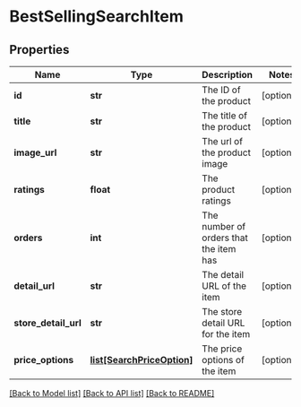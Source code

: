 # BestSellingSearchItem

## Properties
Name | Type | Description | Notes
------------ | ------------- | ------------- | -------------
**id** | **str** | The ID of the product  | [optional] 
**title** | **str** | The title of the product  | [optional] 
**image_url** | **str** | The url of the product image  | [optional] 
**ratings** | **float** | The product ratings  | [optional] 
**orders** | **int** | The number of orders that the item has  | [optional] 
**detail_url** | **str** | The detail URL of the item  | [optional] 
**store_detail_url** | **str** | The store detail URL for the item  | [optional] 
**price_options** | [**list[SearchPriceOption]**](SearchPriceOption.md) | The price options of the item  | [optional] 

[[Back to Model list]](../README.md#documentation-for-models) [[Back to API list]](../README.md#documentation-for-api-endpoints) [[Back to README]](../README.md)


